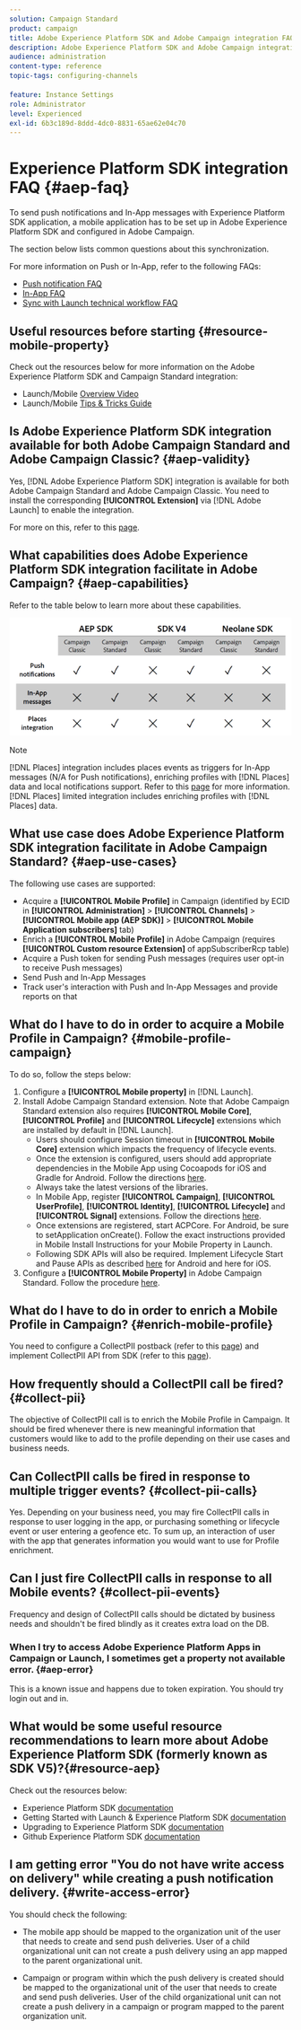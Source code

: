 ```yaml
---
solution: Campaign Standard
product: campaign
title: Adobe Experience Platform SDK and Adobe Campaign integration FAQ
description: Adobe Experience Platform SDK and Adobe Campaign integration FAQ
audience: administration
content-type: reference
topic-tags: configuring-channels

feature: Instance Settings
role: Administrator
level: Experienced
exl-id: 6b3c189d-8ddd-4dc0-8831-65ae62e04c70
---
```

# Experience Platform SDK integration FAQ {#aep-faq}

To send push notifications and In-App messages with Experience Platform SDK application, a mobile application has to be set up in Adobe Experience Platform SDK and configured in Adobe Campaign.

The section below lists common questions about this synchronization.

For more information on Push or In-App, refer to the following FAQs:

* [Push notification FAQ](../../channels/using/about-push-notifications.md#push-faq)
* [In-App FAQ](../../channels/using/in-app-faq.md)
* [Sync with Launch technical workflow FAQ](../../administration/using/syncwithlaunch-faq.md)

## Useful resources before starting {#resource-mobile-property}

Check out the resources below for more information on the Adobe Experience Platform SDK and Campaign Standard integration:

* Launch/Mobile [Overview Video](https://www.adobe.com/experience-platform/launch.html#acpl-mobile-video)
* Launch/Mobile [Tips & Tricks Guide](https://www.adobe.com/content/dam/www/us/en/experience-platform/launch-tag-manager/pdfs/adobe-cloud-platform-launch-tips-and-tricks-sheet.pdf)

## Is Adobe Experience Platform SDK integration available for both Adobe Campaign Standard and Adobe Campaign Classic? {#aep-validity}

Yes, [!DNL Adobe Experience Platform SDK] integration is available for both Adobe Campaign Standard and Adobe Campaign Classic. You need to install the corresponding **[!UICONTROL Extension]** via [!DNL Adobe Launch] to enable the integration.

For more on this, refer to this [page](https://aep-sdks.gitbook.io/docs/using-mobile-extensions/adobe-campaign-standard).

## What capabilities does Adobe Experience Platform SDK integration facilitate in Adobe Campaign? {#aep-capabilities}

Refer to the table below to learn more about these capabilities.

![](assets/faq.png)

>[!NOTE]
>
>[!DNL Places] integration includes places events as triggers for In-App messages (N/A for Push notifications), enriching profiles with [!DNL Places] data and local notifications support. Refer to this [page](../../channels/using/preparing-and-sending-an-in-app-message.md) for more information. <br>[!DNL Places] limited integration includes enriching profiles with [!DNL Places] data.

## What use case does Adobe Experience Platform SDK integration facilitate in Adobe Campaign Standard? {#aep-use-cases}

The following use cases are supported:

* Acquire a **[!UICONTROL Mobile Profile]** in Campaign (identified by ECID in **[!UICONTROL Administration]** > **[!UICONTROL Channels]** > **[!UICONTROL Mobile app (AEP SDK)]** > **[!UICONTROL Mobile Application subscribers]** tab)
* Enrich a **[!UICONTROL Mobile Profile]** in Adobe Campaign (requires **[!UICONTROL Custom resource Extension]** of appSubscriberRcp table)
* Acquire a Push token for sending Push messages (requires user opt-in to receive Push messages)
* Send Push and In-App Messages
* Track user's interaction with Push and In-App Messages and provide reports on that

## What do I have to do in order to acquire a Mobile Profile in Campaign? {#mobile-profile-campaign}

To do so, follow the steps below:

1. Configure a **[!UICONTROL Mobile property]** in [!DNL Launch].
1. Install Adobe Campaign Standard extension. Note that Adobe Campaign Standard extension also requires **[!UICONTROL Mobile Core]**, **[!UICONTROL Profile]** and **[!UICONTROL Lifecycle]** extensions which are installed by default in [!DNL Launch].
    * Users should configure Session timeout in **[!UICONTROL Mobile Core]** extension which impacts the frequency of lifecycle events.
    * Once the extension is configured, users should add appropriate dependencies in the Mobile App using Cocoapods for iOS and Gradle for Android. Follow the directions [here](https://aep-sdks.gitbook.io/docs/using-mobile-extensions/adobe-campaign-standard).
    * Always take the latest versions of the libraries.
    * In Mobile App, register **[!UICONTROL Campaign]**, **[!UICONTROL UserProfile]**, **[!UICONTROL Identity]**, **[!UICONTROL Lifecycle]** and **[!UICONTROL Signal]** extensions. Follow the directions [here](https://aep-sdks.gitbook.io/docs/using-mobile-extensions/adobe-campaign-standard#register-the-campaign-standard-extension-with-mobile-core).
    * Once extensions are registered, start ACPCore. For Android, be sure to setApplication onCreate(). Follow the exact instructions provided in Mobile Install Instructions for your Mobile Property in Launch.
    * Following SDK APIs will also be required. Implement Lifecycle Start and Pause APIs as described [here](https://aep-sdks.gitbook.io/docs/using-mobile-extensions/mobile-core/lifecycle/lifecycle-extension-in-android) for Android and here for iOS. 
1. Configure a **[!UICONTROL Mobile Property]** in Adobe Campaign Standard. Follow the procedure [here](../../administration/using/configuring-a-mobile-application.md#channel-specific-config).

## What do I have to do in order to enrich a Mobile Profile in Campaign? {#enrich-mobile-profile}

You need to configure a CollectPII postback (refer to this [page](https://helpx.adobe.com/campaign/kb/config-app-in-launch.html#PIIpostback)) and implement CollectPII API from SDK (refer to this [page](https://aep-sdks.gitbook.io/docs/using-mobile-extensions/mobile-core/mobile-core-api-reference#collect-pii)).

## How frequently should a CollectPII call be fired? {#collect-pii}

The objective of CollectPII call is to enrich the Mobile Profile in Campaign. It should be fired whenever there is new meaningful information that customers would like to add to the profile depending on their use cases and business needs.

## Can CollectPII calls be fired in response to multiple trigger events? {#collect-pii-calls}

Yes. Depending on your business need, you may fire CollectPII calls in response to user logging in the app, or purchasing something or lifecycle event or user entering a geofence etc. To sum up, an interaction of user with the app that generates information you would want to use for Profile enrichment.

## Can I just fire CollectPII calls in response to all Mobile events? {#collect-pii-events}

Frequency and design of CollectPII calls should be dictated by business needs and shouldn't be fired blindly as it creates extra load on the DB.

### When I try to access Adobe Experience Platform Apps in Campaign or Launch, I sometimes get a property not available error. {#aep-error}

This is a known issue and happens due to token expiration. You should try login out and in.

## What would be some useful resource recommendations to learn more about Adobe Experience Platform SDK (formerly known as SDK V5)?{#resource-aep}

Check out the resources below:

* Experience Platform SDK [documentation](https://aep-sdks.gitbook.io/docs/)
* Getting Started with Launch & Experience Platform SDK [documentation](https://aep-sdks.gitbook.io/docs/getting-started/create-a-mobile-property)
* Upgrading to Experience Platform SDK [documentation](https://aep-sdks.gitbook.io/docs/resources/upgrading-to-aep)
* Github Experience Platform SDK [documentation](https://github.com/Adobe-Marketing-Cloud/acp-sdks/)

## I am getting error "You do not have write access on delivery" while creating a push notification delivery. {#write-access-error}

You should check the following:

* The mobile app should be mapped to the organization unit of the user that needs to create and send push deliveries. User of a child organizational unit can not create a push delivery using an app mapped to the parent organizational unit.

* Campaign or program within which the push delivery is created should be mapped to the organizational unit of the user that needs to create and send push deliveries. User of the child organizational unit can not create a push delivery in a campaign or program mapped to the parent organization unit.
